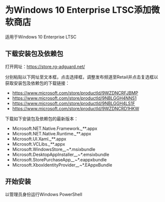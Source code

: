 # 为Windows 10 Enterprise LTSC添加微软商店
适用于Windows 10 Enterprise LTSC

## 下载安装包及依赖包
打开网址：https://store.rg-adguard.net/

分别粘贴以下网址至文本框，点击选择框，调整发布频道至Retail并点击复选框以获取安装包及依赖包的下载链接：
- https://www.microsoft.com/store/productId/9WZDNCRFJBMP
- https://www.microsoft.com/store/productId/9NBLGGH4NNS1
- https://www.microsoft.com/store/productId/9NBLGGH4LS1F
- https://www.microsoft.com/store/productId/9WZDNCRD1HKW

下载如下安装包及依赖包的最新版本：
- Microsoft.NET.Native.Framework.*_*_*_*.appx
- Microsoft.NET.Native.Runtime.*_*_*_*.appx
- Microsoft.UI.Xaml.*_*_*_*.appx
- Microsoft.VCLibs.*_*_*_*.appx
- Microsoft.WindowsStore_*_*_~_*.msixbundle
- Microsoft.DesktopAppInstaller_*_*_~_*.emsixbundle
- Microsoft.StorePurchaseApp_*_*_~_*.eappxbundle
- Microsoft.XboxIdentityProvider_*_*_~_*.EAppxBundle

## 开始安装
以管理员身份运行Windows PowerShell
